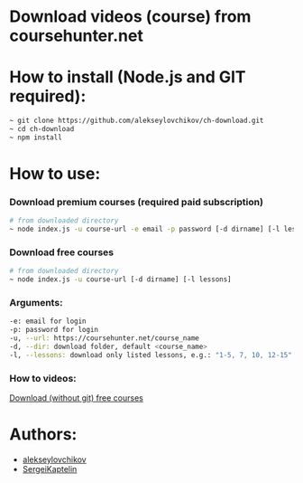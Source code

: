 # Download videos (course) from coursehunter.net

# How to install (Node.js and GIT required):

```sh
~ git clone https://github.com/alekseylovchikov/ch-download.git
~ cd ch-download
~ npm install
```

# How to use:

### Download premium courses (required paid subscription)

```sh
# from downloaded directory
~ node index.js -u course-url -e email -p password [-d dirname] [-l lessons]
```

### Download free courses

```sh
# from downloaded directory
~ node index.js -u course-url [-d dirname] [-l lessons]
```

### Arguments:

```sh
-e: email for login
-p: password for login
-u, --url: https://coursehunter.net/course_name
-d, --dir: download folder, default <course_name>
-l, --lessons: download only listed lessons, e.g.: "1-5, 7, 10, 12-15" or 3-7,9,11,15-20
```

### How to videos:

[Download (without git) free courses](https://www.youtube.com/watch?v=-sFqEquzMbE)

# Authors:

-   [alekseylovchikov](https://github.com/alekseylovchikov)
-   [SergeiKaptelin](https://github.com/SergeiKaptelin)
